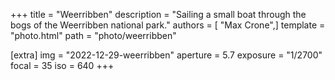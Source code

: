 +++
title = "Weerribben"
description = "Sailing a small boat through the bogs of the Weerribben national park."
authors = [ "Max Crone",]
template = "photo.html"
path = "photo/weerribben"

[extra]
img = "2022-12-29-weerribben"
aperture = 5.7
exposure = "1/2700"
focal = 35
iso = 640
+++

